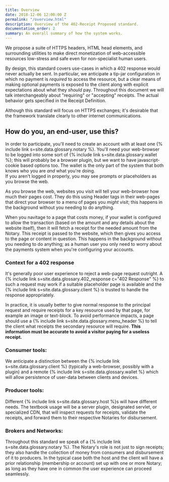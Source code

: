 ```yaml
---
title: Overview
date: 2018-12-06 12:00:00 Z
permalink: "/overview.html"
description: Overview of the 402-Receipt Proposed standard.
documentation_order: 2
summary: An overall summary of how the system works.
---
```


We propose a suite of HTTPS headers, HTML head elements, and surrounding utilities to make direct monetization of web-accessible resources low-stress and safe even for non-specialist human users.

By design, this standard covers use-cases in which a 402 response would never actually be sent. In particular, we anticipate a tip-jar configuration in which no payment is _required_ to access the resource, but a clear means of making optional payments is exposed to the client along with explicit expectations about what they _should_ pay. Throughout this document we will talk interchangeably about "requiring" or "accepting" receipts. The actual behavior gets specified in the Receipt Definition.

Although this standard will focus on HTTPS exchanges; it's desirable that the framework translate clearly to other internet communications. 

## How do you, an end-user, use this?

In order to participate, you'll need to create an account with at least one {% include link s=site.data.glossary.notary %}. You'll need your web-browser to be logged into some sort of {% include link s=site.data.glossary.wallet %}; this will probably be a browser plugin, but we want to have javascript-cookie based options too. The wallet is the only part of the system that both knows who you are _and_ what you're doing.  
If you aren't logged in properly, you may see prompts or placeholders as you browse the web.

As you browse the web, websites you visit will tell your web-browser how much their pages cost. They do this using Header tags in their web-pages that direct your browser to a menu of pages you _might_ visit; this happens in the background without you needing to do anything.

When you navitage to a page that costs money, if your wallet is configured to allow the transaction (based on the amount and any details about the website itself), then it will fetch a receipt for the needed amount from the Notary.
This receipt is passed to the website, which then gives you access to the page or content in question. This happens in the background without you needing to do anything; as a human user you only need to worry about the payments system when you're configuring your accounts.

  
### Context for a 402 response
It's generally poor user experience to reject a web-page request outright. A {% include link s=site.data.glossary.402_response c="402 Response" %} to such a request may work if a suitable placeholder page is available and the {% include link s=site.data.glossary.client %} is trusted to handle the response appropriately.

In practice, it is usually better to give  normal response to the principal request and require receipts for a key resource used by that page, for example an image or text-block. To avoid performance impacts, a page should use a {% include link s=site.data.glossary.menu_header %} to tell the client what receipts the secondary resource will require. **This information must be accurate to avoid a visitor paying for a useless receipt.**

### Consumer tools:
We anticipate a distinction between the {% include link s=site.data.glossary.client %} (typically a web-browser, possibly with a plugin) and a remote {% include link s=site.data.glossary.wallet %} which will allow persistence of user-data between clients and devices.

### Producer tools:
Different {% include link s=site.data.glossary.host %}s will have different needs. The textbook usage will be a server plugin, designated servlet, or specialized CDN, that will inspect requests for receipts, validate the receipts, and forward them to their respective Notaries for disbursement. 

### Brokers and Networks:
Throughout this standard we speak of a {% include link s=site.data.glossary.notary %}. The Notary's role is not just to sign receipts; they also handle the collection of money from consumers and disbursement of it to producers. In the typical case both the host and the client will have a prior relationship (membership or account) set up with one or more Notary; as long as they have one in common the user experience can proceed seamlessly.


